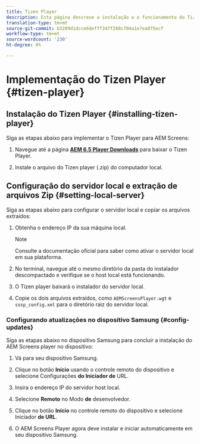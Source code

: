 ```yaml
---
title: Tizen Player
description: Esta página descreve a instalação e o funcionamento do Tizen Player.
translation-type: tm+mt
source-git-commit: b3209d1dcce6defff347f288c704a1e7ea075ecf
workflow-type: tm+mt
source-wordcount: '230'
ht-degree: 0%

---
```



# Implementação do Tizen Player {#tizen-player}

## Instalação do Tizen Player {#installing-tizen-player}

Siga as etapas abaixo para implementar o Tizen Player para AEM Screens:

1. Navegue até a página [**AEM 6.5 Player Downloads**](https://download.macromedia.com/screens/) para baixar o Tizen Player.

1. Instale o arquivo do Tizen player (.zip) do computador local.

## Configuração do servidor local e extração de arquivos Zip {#setting-local-server}

Siga as etapas abaixo para configurar o servidor local e copiar os arquivos extraídos:

1. Obtenha o endereço IP da sua máquina local.
   >[!NOTE]
   >Consulte a documentação oficial para saber como ativar o servidor local em sua plataforma.

1. No terminal, navegue até o mesmo diretório da pasta do instalador descompactado e verifique se o host local está funcionando.

1. O Tizen player baixará o instalador do servidor local.

1. Copie os dois arquivos extraídos, como `AEMScreensPlayer.wgt` e `sssp_config.xml` para o diretório raiz do servidor local.

### Configurando atualizações no dispositivo Samsung {#config-updates}

Siga as etapas abaixo no dispositivo Samsung para concluir a instalação do AEM Screens player no dispositivo:

1. Vá para seu dispositivo Samsung.

1. Clique no botão **Início** usando o controle remoto do dispositivo e selecione Configurações **do Iniciador de** URL.

1. Insira o endereço IP do servidor host local.

1. Selecione **Remoto** no Modo **de** desenvolvedor.

1. Clique no botão **Início** no controle remoto do dispositivo e selecione Iniciador **de URL**.

1. O AEM Screens Player agora deve instalar e iniciar automaticamente em seu dispositivo Samsung.



